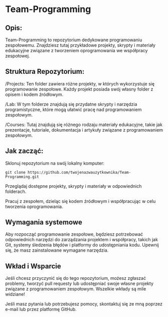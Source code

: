 # Team-Programming

## **Opis:**
Team-Programming to repozytorium dedykowane programowaniu zespołowemu. Znajdziesz tutaj przykładowe projekty, skrypty i materiały edukacyjne związane z tworzeniem oprogramowania we współpracy zespołowej.

## **Struktura Repozytorium:**
/Projects: Ten folder zawiera różne projekty, w których wykorzystuje się programowanie zespołowe. Każdy projekt posiada swój własny folder z opisem i kodem źródłowym.

/Lab: W tym folderze znajdują się przydatne skrypty i narzędzia programistyczne, które mogą ułatwić pracę nad programowaniem zespołowym.

/Courses: Tutaj znajdują się różnego rodzaju materiały edukacyjne, takie jak prezentacje, tutoriale, dokumentacja i artykuły związane z programowaniem zespołowym.

## **Jak zacząć:**

Sklonuj repozytorium na swój lokalny komputer:
```
git clone https://github.com/twojenazwauzytkownika/Team-Programming.git
```

Przeglądaj dostępne projekty, skrypty i materiały w odpowiednich folderach.

Pracuj z zespołem, dzieląc się kodem źródłowym i współpracując w celu tworzenia oprogramowania.

## **Wymagania systemowe**
Aby rozpocząć programowanie zespołowe, będziesz potrzebować odpowiednich narzędzi do zarządzania projektem i współpracy, takich jak Git, systemy śledzenia błędów i platformy do udostępniania kodu. Upewnij się, że masz zainstalowane wymagane narzędzia.

## **Wkład i Wsparcie**
Jeśli chcesz przyczynić się do tego repozytorium, możesz zgłaszać problemy, tworzyć pull requesty lub udostępniać swoje własne projekty związane z programowaniem zespołowym. Wszelkie wkłady są mile widziane!

Jeśli masz pytania lub potrzebujesz pomocy, skontaktuj się ze mną poprzez e-mail lub przez platformę GitHub.


